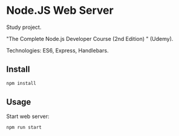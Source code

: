 # Node.JS Web Server

Study project.

"The Complete Node.js Developer Course (2nd Edition) " (Udemy).

Technologies: ES6, Express, Handlebars.

## Install

````bash
npm install
````

## Usage

Start web server:
````bash
npm run start
````

